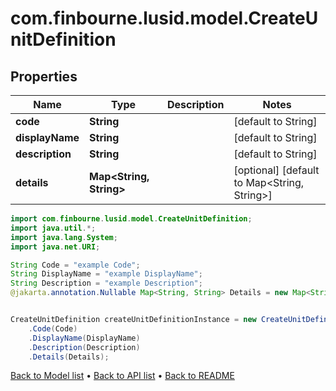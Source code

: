 # com.finbourne.lusid.model.CreateUnitDefinition

## Properties

Name | Type | Description | Notes
------------ | ------------- | ------------- | -------------
**code** | **String** |  | [default to String]
**displayName** | **String** |  | [default to String]
**description** | **String** |  | [default to String]
**details** | **Map&lt;String, String&gt;** |  | [optional] [default to Map<String, String>]

```java
import com.finbourne.lusid.model.CreateUnitDefinition;
import java.util.*;
import java.lang.System;
import java.net.URI;

String Code = "example Code";
String DisplayName = "example DisplayName";
String Description = "example Description";
@jakarta.annotation.Nullable Map<String, String> Details = new Map<String, String>();


CreateUnitDefinition createUnitDefinitionInstance = new CreateUnitDefinition()
    .Code(Code)
    .DisplayName(DisplayName)
    .Description(Description)
    .Details(Details);
```


[Back to Model list](../README.md#documentation-for-models) &#8226; [Back to API list](../README.md#documentation-for-api-endpoints) &#8226; [Back to README](../README.md)

